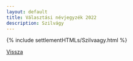 ```yaml
---
layout: default
title: Választási névjegyzék 2022
description: Szilvágy
---
```


{% include settlementHTMLs/Szilvaagy.html %}

[Vissza](../)
